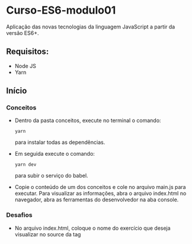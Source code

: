 # Curso-ES6-modulo01
Aplicação das novas tecnologias da linguagem JavaScript a partir da versão ES6+.


## Requisitos:

<ul>
  <li>Node JS</li>
  <li>Yarn</li>
</ul>

## Início


### Conceitos

<ul>

  <li>Dentro da pasta conceitos, execute no terminal o comando:
  
```
yarn
```
   para instalar todas as dependências.</li>

  <li>Em seguida execute o comando:

```
yarn dev
```
   para subir o serviço do babel.</li>

  <li>Copie o conteúdo de um dos conceitos e cole no arquivo main.js para executar.
    Para visualizar as informações, abra o arquivo index.html no navegador, abra as ferramentas do desenvolvedor
    na aba console.</li>

</ul>


### Desafios

  <ul>
    <li>No arquivo index.html, coloque o nome do exercício que deseja visualizar no source da tag <script></li>

```
Exemplo: <script src = 'ex5.js'></script>
```
   <li>Para visualizar as informações, abra o arquivo index.html no navegador, abra as ferramentas do desenvolvedor
      na aba console.</li>
  </ul>
